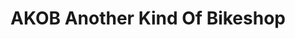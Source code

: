 ---
title: "AKOB Another Kind Of Bikeshop"
url: /berlin/akob-another-kind-of-bikeshop/
shop: Fahrrad
---